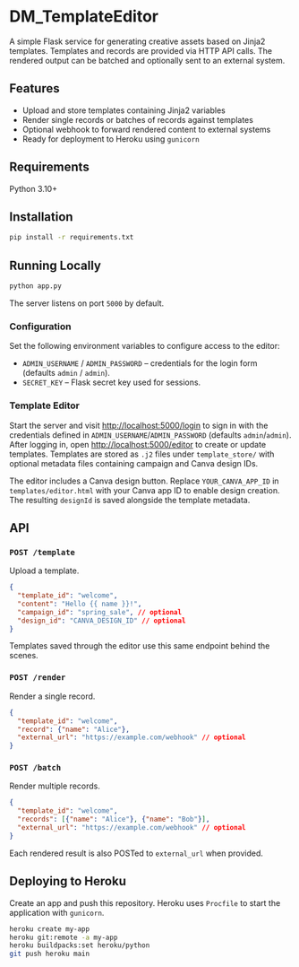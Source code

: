 # DM_TemplateEditor

A simple Flask service for generating creative assets based on Jinja2 templates.
Templates and records are provided via HTTP API calls. The rendered output can
be batched and optionally sent to an external system.

## Features
- Upload and store templates containing Jinja2 variables
- Render single records or batches of records against templates
- Optional webhook to forward rendered content to external systems
- Ready for deployment to Heroku using `gunicorn`

## Requirements
Python 3.10+

## Installation
```bash
pip install -r requirements.txt
```

## Running Locally
```bash
python app.py
```
The server listens on port `5000` by default.

### Configuration
Set the following environment variables to configure access to the editor:
- `ADMIN_USERNAME` / `ADMIN_PASSWORD` – credentials for the login form (defaults `admin` / `admin`).
- `SECRET_KEY` – Flask secret key used for sessions.

### Template Editor
Start the server and visit [http://localhost:5000/login](http://localhost:5000/login) to sign in with the credentials defined in `ADMIN_USERNAME`/`ADMIN_PASSWORD` (defaults `admin`/`admin`).
After logging in, open [http://localhost:5000/editor](http://localhost:5000/editor) to create or update templates. Templates are stored as `.j2` files under `template_store/` with optional metadata files containing campaign and Canva design IDs.

The editor includes a Canva design button. Replace `YOUR_CANVA_APP_ID` in `templates/editor.html` with your Canva app ID to enable design creation. The resulting `designId` is saved alongside the template metadata.

## API
### `POST /template`
Upload a template.
```json
{
  "template_id": "welcome",
  "content": "Hello {{ name }}!",
  "campaign_id": "spring_sale", // optional
  "design_id": "CANVA_DESIGN_ID" // optional
}
```

Templates saved through the editor use this same endpoint behind the scenes.

### `POST /render`
Render a single record.
```json
{
  "template_id": "welcome",
  "record": {"name": "Alice"},
  "external_url": "https://example.com/webhook" // optional
}
```

### `POST /batch`
Render multiple records.
```json
{
  "template_id": "welcome",
  "records": [{"name": "Alice"}, {"name": "Bob"}],
  "external_url": "https://example.com/webhook" // optional
}
```

Each rendered result is also POSTed to `external_url` when provided.

## Deploying to Heroku
Create an app and push this repository. Heroku uses `Procfile` to start the
application with `gunicorn`.

```bash
heroku create my-app
heroku git:remote -a my-app
heroku buildpacks:set heroku/python
git push heroku main
```
